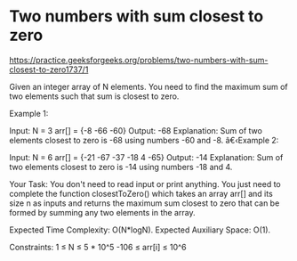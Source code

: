 # Two numbers with sum closest to zero


https://practice.geeksforgeeks.org/problems/two-numbers-with-sum-closest-to-zero1737/1


Given an integer array of N elements. You need to find the maximum sum of two elements such that sum is closest to zero.

Example 1:

Input:
N = 3
arr[] = {-8 -66 -60}
Output: -68
Explanation: Sum of two elements closest to 
zero is -68 using numbers -60 and -8.
â€‹Example 2:

Input: 
N = 6
arr[] = {-21 -67 -37 -18 4 -65}
Output: -14
Explanation: Sum of two elements closest to
zero is -14 using numbers -18 and 4.

Your Task:
You don't need to read input or print anything. You just need to complete the function closestToZero() which takes an array arr[] and its size n as inputs and returns the maximum sum closest to zero that can be formed by summing any two elements in the array.


Expected Time Complexity: O(N*logN).
Expected Auxiliary Space: O(1).


Constraints:
1 ≤ N ≤ 5 * 10^5
-106 ≤ arr[i] ≤ 10^6
